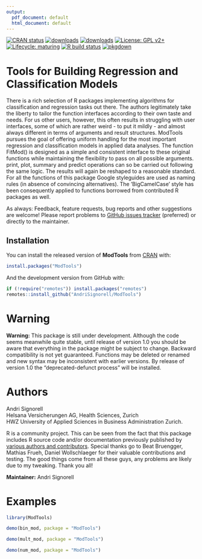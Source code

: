 ```yaml
---
output:
  pdf_document: default
  html_document: default
---
```


<!-- README.md is generated from README.Rmd. Please edit that file -->

<!-- badges: start -->

[![CRAN status](https://www.r-pkg.org/badges/version-last-release/ModTools)](https://CRAN.R-project.org/package=ModTools) [![downloads](https://cranlogs.r-pkg.org/badges/grand-total/ModTools)](https://CRAN.R-project.org/package=ModTools) [![downloads](http://cranlogs.r-pkg.org/badges/last-week/ModTools)](https://CRAN.R-project.org/package=ModTools) [![License: GPL v2+](https://img.shields.io/badge/License-GPL%20v2+-blue.svg)](https://www.gnu.org/licenses/old-licenses/gpl-2.0.en.html) [![Lifecycle: maturing](https://img.shields.io/badge/lifecycle-maturing-blue.svg)](https://lifecycle.r-lib.org/articles/stages.html) [![R build status](https://github.com/AndriSignorell/ModTools/workflows/R-CMD-check/badge.svg)](https://github.com/AndriSignorell/ModTools/actions) [![pkgdown](https://github.com/AndriSignorell/ModTools/workflows/pkgdown/badge.svg)](https://andrisignorell.github.io/ModTools/)

<!-- badges: end -->

# Tools for Building Regression and Classification Models

There is a rich selection of R packages implementing algorithms for classification and regression tasks out there. The authors legitimately take the liberty to tailor the function interfaces according to their own taste and needs. For us other users, however, this often results in struggling with user interfaces, some of which are rather weird - to put it mildly - and almost always different in terms of arguments and result structures. ModTools pursues the goal of offering uniform handling for the most important regression and classification models in applied data analyses. The function FitMod() is designed as a simple and consistent interface to these original functions while maintaining the flexibility to pass on all possible arguments. print, plot, summary and predict operations can so be carried out following the same logic. The results will again be reshaped to a reasonable standard. For all the functions of this package Google styleguides are used as naming rules (in absence of convincing alternatives). The ’BigCamelCase’ style has been consequently applied to functions borrowed from contributed R packages as well.

As always: Feedback, feature requests, bug reports and other suggestions are welcome! Please report problems to [GitHub issues tracker](https://github.com/AndriSignorell/ModTools/issues) (preferred) or directly to the maintainer.

## Installation

You can install the released version of **ModTools** from [CRAN](https://CRAN.R-project.org) with:

``` r
install.packages("ModTools")
```

And the development version from GitHub with:

``` r
if (!require("remotes")) install.packages("remotes")
remotes::install_github("AndriSignorell/ModTools")
```

# Warning

**Warning:** This package is still under development. Although the code seems meanwhile quite stable, until release of version 1.0 you should be aware that everything in the package might be subject to change. Backward compatibility is not yet guaranteed. Functions may be deleted or renamed and new syntax may be inconsistent with earlier versions. By release of version 1.0 the “deprecated-defunct process” will be installed.

# Authors

Andri Signorell\
Helsana Versicherungen AG, Health Sciences, Zurich\
HWZ University of Applied Sciences in Business Administration Zurich.

R is a community project. This can be seen from the fact that this package includes R source code and/or documentation previously published by [various authors and contributors](https://andrisignorell.github.io/ModTools/authors.html). Special thanks go to Beat Bruengger, Mathias Frueh, Daniel Wollschlaeger for their valuable contributions and testing. The good things come from all these guys, any problems are likely due to my tweaking. Thank you all!

**Maintainer:** Andri Signorell

# Examples

``` r
library(ModTools)
```

<!-- ## Demo "Binomial Models" -->

``` r
demo(bin_mod, package = "ModTools")
```

<!-- ## Demo "Multinomial Models" -->

``` r
demo(mult_mod, package = "ModTools")
```

<!-- ## Demo "Numeric Models" -->

``` r
demo(num_mod, package = "ModTools")
```
